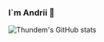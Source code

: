 ### I`m Andrii 👋

![Thundem's GitHub stats](https://github-readme-stats.vercel.app/api?username=thundem&show_icons=true&theme=tokyoknight)
